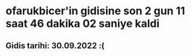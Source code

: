 # ofarukbicer'in gidisine son 2 gun 11 saat 46 dakika 02 saniye kaldi

## Gidis tarihi: 30.09.2022 :(